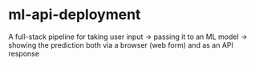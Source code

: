 # ml-api-deployment
A full-stack pipeline for taking user input → passing it to an ML model → showing the prediction both via a browser (web form) and as an API response

